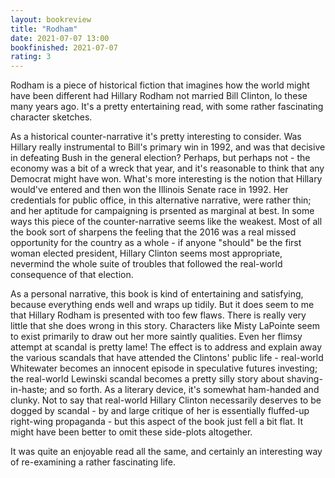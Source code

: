 ```yaml
---
layout: bookreview
title: "Rodham"
date: 2021-07-07 13:00
bookfinished: 2021-07-07
rating: 3
---
```


Rodham is a piece of historical fiction that imagines how the world might have been different had Hillary Rodham not married Bill Clinton, lo these many years ago. It's a pretty entertaining read, with some rather fascinating character sketches.

<!--more-->

As a historical counter-narrative it's pretty interesting to consider. Was Hillary really instrumental to Bill's primary win in 1992, and was that decisive in defeating Bush in the general election? Perhaps, but perhaps not - the economy was a bit of a wreck that year, and it's reasonable to think that any Democrat might have won. What's more interesting is the notion that Hillary would've entered and then won the Illinois Senate race in 1992. Her credentials for public office, in this alternative narrative, were rather thin; and her aptitude for campaigning is prsented as marginal at best. In some ways this piece of the counter-narrative seems like the weakest. Most of all the book sort of sharpens the feeling that the 2016 was a real missed opportunity for the country as a whole - if anyone "should" be the first woman elected president, Hillary Clinton seems most appropriate, nevermind the whole suite of troubles that followed the real-world consequence of that election.



As a personal narrative, this book is kind of entertaining and satisfying, because everything ends well and wraps up tidily. But it does seem to me that Hillary Rodham is presented with too few flaws. There is really very little that she does wrong in this story. Characters like Misty LaPointe seem to exist primarily to draw out her more saintly qualities. Even her flimsy attempt at scandal is pretty lame! The effect is to address and explain away the various scandals that have attended the Clintons' public life - real-world Whitewater becomes an innocent episode in speculative futures investing; the real-world Lewinski scandal becomes a pretty silly story about shaving-in-haste; and so forth. As a literary device, it's somewhat ham-handed and clunky. Not to say that real-world Hillary Clinton necessarily deserves to be dogged by scandal - by and large critique of her is essentially fluffed-up right-wing propaganda - but this aspect of the book just fell a bit flat. It might have been better to omit these side-plots altogether.



It was quite an enjoyable read all the same, and certainly an interesting way of re-examining a rather fascinating life.